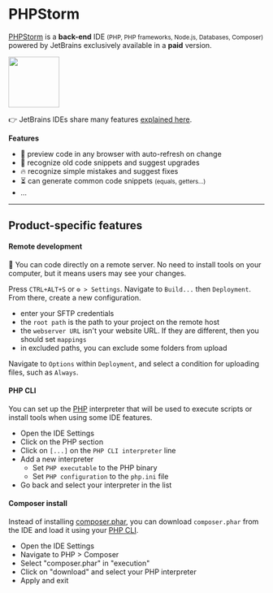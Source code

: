 # PHPStorm

<div class="row row-cols-md-2"><div>

[PHPStorm](https://www.jetbrains.com/phpstorm/) is a **back-end** IDE <small>(PHP, PHP frameworks, Node.js, Databases, Composer)</small> powered by JetBrains exclusively available in a **paid** version.

<p class="text-center">
<img src="/courses/tools-and-frameworks/editors/jetbrains/phpstorm/_images/logo.png" width="100"/>
</p>

👉 JetBrains IDEs share many features [explained here](../_general/index.md).
</div><div>

**Features**

* 🌱 preview code in any browser with auto-refresh on change
* 🚀 recognize old code snippets and suggest upgrades
* 🔥 recognize simple mistakes and suggest fixes
* ⏳ can generate common code snippets <small>(equals, getters...)</small>
* ...
</div></div>

<hr class="sep-both">

## Product-specific features

<div class="row row-cols-md-2"><div>

#### Remote development

🌱 You can code directly on a remote server. No need to install tools on your computer, but it means users may see your changes.

Press `CTRL+ALT+S` or `⚙️ > Settings`. Navigate to `Build...` then `Deployment`. From there, create a new configuration.

* enter your SFTP credentials
* the `root path` is the path to your project on the remote host
* the `webserver URL` isn't your website URL. If they are different, then you should set `mappings`
* in excluded paths, you can exclude some folders from upload

Navigate to `Options` within `Deployment`, and select a condition for uploading files, such as `Always`.
</div><div>

#### PHP CLI

You can set up the [PHP](/programming-languages/web/php/_general/index.md) interpreter that will be used to execute scripts or install tools when using some IDE features.

* Open the IDE Settings
* Click on the PHP section
* Click on `[...]` on the `PHP CLI interpreter` line
* Add a new interpreter
  * Set `PHP executable` to the PHP binary
  * Set `PHP configuration` to the `php.ini` file
* Go back and select your interpreter in the list

#### Composer install

Instead of installing [composer.phar](/programming-languages/web/php/composer/index.md), you can download `composer.phar` from the IDE and load it using your [PHP CLI](#php-cli).

* Open the IDE Settings
* Navigate to PHP > Composer
* Select "composer.phar" in "execution"
* Click on "download" and select your PHP interpreter
* Apply and exit
</div></div>